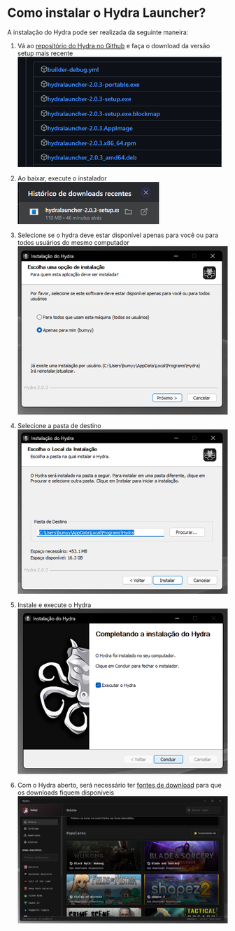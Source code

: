 # Como instalar o Hydra Launcher?

A instalação do Hydra pode ser realizada da seguinte maneira:

1. Vá ao [repositório do Hydra no Github](https://github.com/hydralauncher/hydra/releases/) e faça o download da versão setup mais recente
![github](../assets/howto/0.png)

2. Ao baixar, execute o instalador
![download](../assets/howto/1.png)

3. Selecione se o hydra deve estar disponível apenas para você ou para todos usuários do mesmo computador
![users](../assets/howto/2.png)

4. Selecione a pasta de destino
![destino](../assets/howto/3.png)

5. Instale e execute o Hydra
![exec](../assets/howto/4.png)

6. Com o Hydra aberto, será necessário ter [fontes de download]() para que os downloads fiquem disponíveis
![hydra](../assets/howto/5.png)
